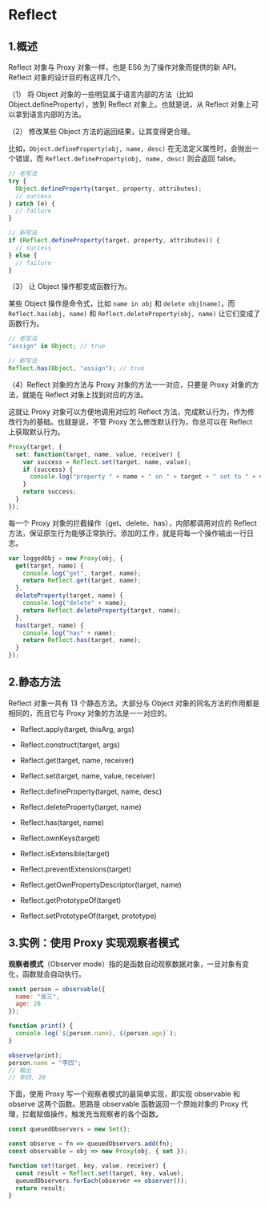 # Reflect

## 1.概述

Reflect 对象与 Proxy 对象一样，也是 ES6 为了操作对象而提供的新 API。Reflect 对象的设计目的有这样几个。

（1） 将 Object 对象的一些明显属于语言内部的方法（比如 Object.defineProperty），放到 Reflect 对象上。也就是说，从 Reflect 对象上可以拿到语言内部的方法。

（2） 修改某些 Object 方法的返回结果，让其变得更合理。

比如，`Object.defineProperty(obj, name, desc)` 在无法定义属性时，会抛出一个错误，而 `Reflect.defineProperty(obj, name, desc)` 则会返回 false。

```js
// 老写法
try {
  Object.defineProperty(target, property, attributes);
  // success
} catch (e) {
  // failure
}

// 新写法
if (Reflect.defineProperty(target, property, attributes)) {
  // success
} else {
  // failure
}
```

（3） 让 Object 操作都变成函数行为。

某些 Object 操作是命令式，比如 `name in obj` 和 `delete obj[name]`，而 `Reflect.has(obj, name)` 和 `Reflect.deleteProperty(obj, name)` 让它们变成了函数行为。

```js
// 老写法
"assign" in Object; // true

// 新写法
Reflect.has(Object, "assign"); // true
```

（4）Reflect 对象的方法与 Proxy 对象的方法一一对应，只要是 Proxy 对象的方法，就能在 Reflect 对象上找到对应的方法。

这就让 Proxy 对象可以方便地调用对应的 Reflect 方法，完成默认行为，作为修改行为的基础。也就是说，不管 Proxy 怎么修改默认行为，你总可以在 Reflect 上获取默认行为。

```js
Proxy(target, {
  set: function(target, name, value, receiver) {
    var success = Reflect.set(target, name, value);
    if (success) {
      console.log("property " + name + " on " + target + " set to " + value);
    }
    return success;
  }
});
```

每一个 Proxy 对象的拦截操作（get、delete、has），内部都调用对应的 Reflect 方法，保证原生行为能够正常执行。添加的工作，就是将每一个操作输出一行日志。

```js
var loggedObj = new Proxy(obj, {
  get(target, name) {
    console.log("get", target, name);
    return Reflect.get(target, name);
  },
  deleteProperty(target, name) {
    console.log("delete" + name);
    return Reflect.deleteProperty(target, name);
  },
  has(target, name) {
    console.log("has" + name);
    return Reflect.has(target, name);
  }
});
```

## 2.静态方法

Reflect 对象一共有 13 个静态方法。大部分与 Object 对象的同名方法的作用都是相同的，而且它与 Proxy 对象的方法是一一对应的。

- Reflect.apply(target, thisArg, args)
  >
- Reflect.construct(target, args)
  >
- Reflect.get(target, name, receiver)
  >
- Reflect.set(target, name, value, receiver)
  >
- Reflect.defineProperty(target, name, desc)
  >
- Reflect.deleteProperty(target, name)
  >
- Reflect.has(target, name)
  >
- Reflect.ownKeys(target)
  >
- Reflect.isExtensible(target)
  >
- Reflect.preventExtensions(target)
  >
- Reflect.getOwnPropertyDescriptor(target, name)
  >
- Reflect.getPrototypeOf(target)
  >
- Reflect.setPrototypeOf(target, prototype)

## 3.实例：使用 Proxy 实现观察者模式

**观察者模式**（Observer mode）指的是函数自动观察数据对象，一旦对象有变化，函数就会自动执行。

```js
const person = observable({
  name: "张三",
  age: 20
});

function print() {
  console.log(`${person.name}, ${person.age}`);
}

observe(print);
person.name = "李四";
// 输出
// 李四, 20
```

下面，使用 Proxy 写一个观察者模式的最简单实现，即实现 observable 和 observe 这两个函数。思路是 observable 函数返回一个原始对象的 Proxy 代理，拦截赋值操作，触发充当观察者的各个函数。

```js
const queuedObservers = new Set();

const observe = fn => queuedObservers.add(fn);
const observable = obj => new Proxy(obj, { set });

function set(target, key, value, receiver) {
  const result = Reflect.set(target, key, value);
  queuedObservers.forEach(observer => observer());
  return result;
}
```
